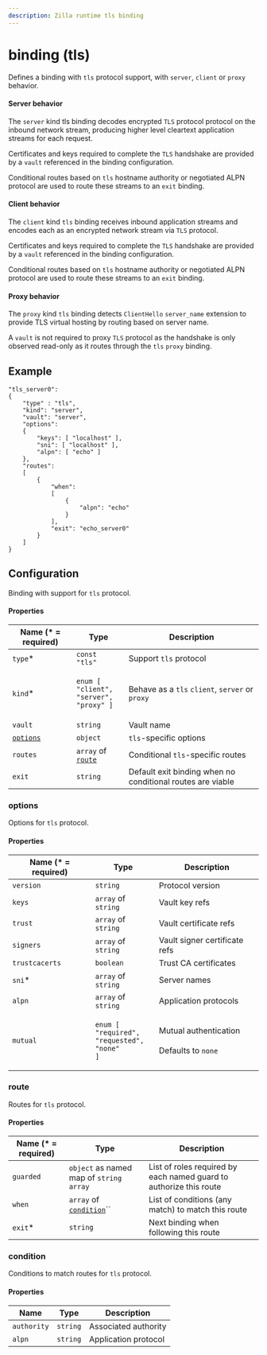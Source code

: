 ```yaml
---
description: Zilla runtime tls binding
---
```


# binding (tls)

Defines a binding with `tls` protocol support, with `server`, `client` or `proxy` behavior.

#### Server behavior

The `server` kind tls binding decodes encrypted `TLS` protocol protocol on the inbound network stream, producing higher level cleartext application streams for each request.

Certificates and keys required to complete the `TLS` handshake are provided by a `vault` referenced in the binding configuration.

Conditional routes based on `tls` hostname authority or negotiated ALPN protocol are used to route these streams to an `exit` binding.

#### Client behavior

The `client` kind `tls` binding receives inbound application streams and encodes each as an encrypted network stream via `TLS` protocol.

Certificates and keys required to complete the `TLS` handshake are provided by a `vault` referenced in the binding configuration.

Conditional routes based on `tls` hostname authority or negotiated ALPN protocol are used to route these streams to an `exit` binding.

#### Proxy behavior

The `proxy` kind `tls` binding detects `ClientHello` `server_name` extension to provide TLS virtual hosting by routing based on server name.

A `vault` is not required to proxy `TLS` protocol as the handshake is only observed read-only as it routes through the `tls` `proxy` binding.

## Example

```
"tls_server0":
{
    "type" : "tls",
    "kind": "server",
    "vault": "server",
    "options":
    {
        "keys": [ "localhost" ],
        "sni": [ "localhost" ],
        "alpn": [ "echo" ]
    },
    "routes":
    [
        {
            "when":
            [
                {
                    "alpn": "echo"
                }
            ],
            "exit": "echo_server0"
        }
    ]
}
```

## Configuration

Binding with support for `tls` protocol.

#### Properties

| Name (\* = required)                | Type                                                                                                           | Description                                                |
| ----------------------------------- | -------------------------------------------------------------------------------------------------------------- | ---------------------------------------------------------- |
| `type`\*                            | `const "tls"`                                                                                                  | Support `tls` protocol                                     |
| `kind`\*                            | <p><code>enum [</code><br>  <code>"client",</code><br>  <code>"server",</code><br>  <code>"proxy" ]</code></p> | Behave as a `tls` `client`, `server` or `proxy`            |
| `vault`                             | `string`                                                                                                       | Vault name                                                 |
| [`options`](binding-tls.md#options) | `object`                                                                                                       | `tls`-specific options                                     |
| `routes`                            | `array` of [`route`](binding-tls.md#route)                                                                     | Conditional `tls`-specific routes                          |
| `exit`                              | `string`                                                                                                       | Default exit binding when no conditional routes are viable |

### options

Options for `tls` protocol.

#### Properties

| Name (\* = required) | Type                                                                                                                               | Description                                                       |
| -------------------- | ---------------------------------------------------------------------------------------------------------------------------------- | ----------------------------------------------------------------- |
| `version`            | `string`                                                                                                                           | Protocol version                                                  |
| `keys`               | `array` of `string`                                                                                                                | Vault key refs                                                    |
| `trust`              | `array` of `string`                                                                                                                | Vault certificate refs                                            |
| `signers`            | `array` of `string`                                                                                                                | Vault signer certificate refs                                     |
| `trustcacerts`       | `boolean`                                                                                                                          | Trust CA certificates                                             |
| `sni`\*              | `array` of `string`                                                                                                                | Server names                                                      |
| `alpn`               | `array` of `string`                                                                                                                | Application protocols                                             |
| `mutual`             | <p><code>enum [</code><br>  <code>"required",</code><br>  <code>"requested",</code><br>  <code>"none"</code><br><code>]</code></p> | <p>Mutual authentication<br><br>Defaults to <code>none</code></p> |

### route

Routes for `tls` protocol.

#### Properties

| Name (\* = required) | Type                                                 | Description                                                        |
| -------------------- | ---------------------------------------------------- | ------------------------------------------------------------------ |
| `guarded`            | `object` as named map of `string` `array`            | List of roles required by each named guard to authorize this route |
| `when`               | `array` of [`condition`](binding-tls.md#condition)`` | List of conditions (any match) to match this route                 |
| `exit`\*             | `string`                                             | Next binding when following this route                             |

### condition

Conditions to match routes for `tls` protocol.

#### Properties

| Name        | Type     | Description          |
| ----------- | -------- | -------------------- |
| `authority` | `string` | Associated authority |
| `alpn`      | `string` | Application protocol |
